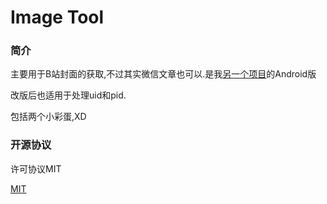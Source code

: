 # Image Tool

### 简介

主要用于B站封面的获取,不过其实微信文章也可以.是我[另一个项目](https://github.com/ZIDOUZI/Bilibili-Cover-Getter)的Android版

改版后也适用于处理uid和pid.

包括两个小彩蛋,XD

### 开源协议

许可协议MIT

[MIT](https://mit-license.org/)